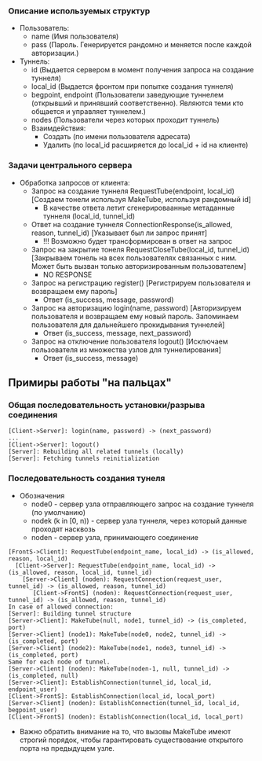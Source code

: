 ### Описание используемых структур
- Пользователь:
  - name (Имя пользователя)
  - pass (Пароль. Генерируется рандомно и меняется после каждой авторизации.)
- Туннель:
  - id (Выдается сервером в момент получения запроса на создание туннеля)
  - local_id (Выдается фронтом при попытке создания туннеля)
  - begpoint, endpoint (Пользователи заведующие туннелем (открывший и принявший соответственно). Являются теми кто общается и управляет туннелем.)
  - nodes (Пользователи через которых проходит туннель)
  - Взаимдействия:
    - Создать (по имени пользователя адресата)
    - Удалить (по local_id расширяется до local_id + id на клиенте)

### Задачи центрального сервера
- Обработка запросов от клиента:
  - Запрос на создание туннеля RequestTube(endpoint, local_id) [Создаем тонели используя MakeTube, используя рандомный id]
    - В качестве ответа летит сгенерироваанные метаданные туннеля (local_id, tunnel_id)
  - Ответ на создание туннеля ConnectionResponse(is_allowed, reason, tunnel_id) [Указывает был ли запрос принят]
    - !!! Возможно будет трансформирован в ответ на запрос
  - Запрос на закрытие тонеля RequestCloseTube(local_id, tunnel_id) [Закрываем тонель на всех пользователях связанных с ним. Может быть вызван только авторизированным пользователем]
    - NO RESPONSE
  - Запрос на регистрацию register() [Регистрируем пользователя и возвращаем ему пароль]
    - Ответ (is_success, message, password)
  - Запрос на авторизацию login(name, password) [Авторизируем пользователя и возвращаем ему новый пароль. Запоминаем пользователя для дальнейшего прокидывания туннелей]
    - Ответ (is_success, message, next_password)
  - Запрос на отключение пользователя logout() [Исключаем пользователя из множества узлов для туннелирования]
    - Ответ (is_success, message)


## Примиры работы "на пальцах"

### Общая последовательность установки/разрыва соединения
```
[Client->Server]: login(name, password) -> (next_password)
...
[Client->Server]: logout()
[Server]: Rebuilding all related tunnels (locally)
[Server]: Fetching tunnels reinitialization
```

### Последовательность создания тунеля
- Обозначения
  - node0 - сервер узла отправляющего запрос на создание туннеля (по умолчанию)
  - nodek (k in [0, n)) - сервер узла туннеля, через который данные проходят насквозь
  - noden - сервер узла, принимающего соединение

```
[FrontS->Client]: RequestTube(endpoint_name, local_id) -> (is_allowed, reason, local_id)
  [Client->Server]: RequestTube(endpoint_name, local_id) -> (is_allowed, reason, local_id, tunnel_id)
    [Server->Client] (noden): RequestConnection(request_user, tunnel_id) -> (is_allowed, reason, tunnel_id)
       [Client->FrontS] (noden): RequestConnection(request_user, tunnel_id) -> (is_allowed, reason, tunnel_id)
In case of allowed connection:
[Server]: Building tunnel structure
[Server->Client]: MakeTube(null, node1, tunnel_id) -> (is_completed, port)
[Server->Client] (node1): MakeTube(node0, node2, tunnel_id) -> (is_completed, port)
[Server->Client] (node2): MakeTube(node1, node3, tunnel_id) -> (is_completed, port)
Same for each node of tunnel.
[Server->Client] (noden): MakeTube(noden-1, null, tunnel_id) -> (is_completed, null)
[Server->Client]: EstablishConnection(tunnel_id, local_id, endpoint_user)
[Client->FrontS]: EstablishConnection(local_id, local_port)
[Server->Client] (noden): EstablishConnection(tunnel_id, local_id, begpoint_user)
[Client->FrontS] (noden): EstablishConnection(local_id, local_port)
```

- Важно обратить внимание на то, что вызовы MakeTube имеют строгий порядок, чтобы гарантировать существование открытого порта на предыдущем узле.